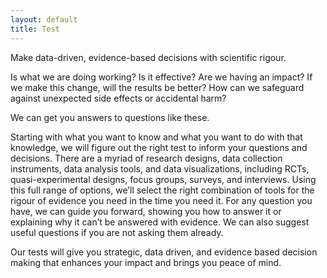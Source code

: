 ```yaml
---
layout: default
title: Test
---
```


Make data-driven, evidence-based decisions with scientific rigour.

Is what we are doing working? Is it effective? Are we having an impact? If we make this change, will the results be better? How can we safeguard against unexpected side effects or accidental harm?

We can get you answers to questions like these.

Starting with what you want to know and what you want to do with that knowledge, we will figure out the right test to inform your questions and decisions. There are a myriad of research designs, data collection instruments, data analysis tools, and data visualizations, including RCTs, quasi-experimental designs, focus groups, surveys, and interviews. Using this full range of options, we’ll select the right combination of tools for the rigour of evidence you need in the time you need it. For any question you have, we can guide you forward, showing you how to answer it or explaining why it can’t be answered with evidence. We can also suggest useful questions if you are not asking them already.

Our tests will give you strategic, data driven, and evidence based decision making that enhances your impact and brings you peace of mind.
